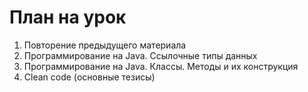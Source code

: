 # План на урок
1. Повторение предыдущего материала
2. Программирование на Java. Ссылочные типы данных
3. Программирование на Java. Классы. Методы и их конструкция
4. Clean code (основные тезисы)
